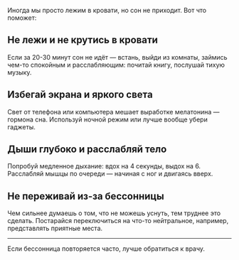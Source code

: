 Иногда мы просто лежим в кровати, но сон не приходит. Вот что поможет:

## Не лежи и не крутись в кровати

Если за 20-30 минут сон не идёт — встань, выйди из комнаты, займись чем-то спокойным и расслабляющим: почитай книгу, послушай тихую музыку.

## Избегай экрана и яркого света

Свет от телефона или компьютера мешает выработке мелатонина — гормона сна. Используй ночной режим или лучше вообще убери гаджеты.

## Дыши глубоко и расслабляй тело

Попробуй медленное дыхание: вдох на 4 секунды, выдох на 6. Расслабляй мышцы по очереди — начиная с ног и двигаясь вверх.

## Не переживай из-за бессонницы

Чем сильнее думаешь о том, что не можешь уснуть, тем труднее это сделать. Постарайся переключиться на что-то нейтральное, например, представлять приятные места.

---

Если бессонница повторяется часто, лучше обратиться к врачу.
